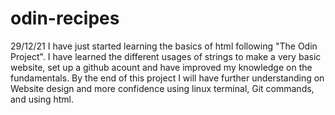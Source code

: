 # odin-recipes
29/12/21
I have just started learning the basics of html following "The Odin Project". I have learned the different usages of strings to make a very basic website, set up a github acount and have improved my knowledge on the fundamentals. By the end of this project I will have further understanding on Website design and more confidence using linux terminal, Git commands, and using html.
